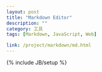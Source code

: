 ```yaml
---
layout: post
title: "Markdown Editor"
description: ""
category: 工具
tags: [Markdown, JavaScript, Web]

link: /project/markdown/md.html
---
```

{% include JB/setup %}
